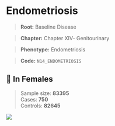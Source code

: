 # Endometriosis

> **Root:** Baseline Disease  

> **Chapter:** Chapter XIV- Genitourinary  

> **Phenotype:** Endometriosis  

> **Code:** `N14_ENDOMETRIOSIS`

## 👩 In Females  
> Sample size: **83395**  
> Cases: **750**  
> Controls: **82645**
<img src="/Disease/Figures/ALL/Incidence/N14_ENDOMETRIOSIS.png"/>
<CsvTable src="/Disease_Data/ALL/Incidence/COX_N14_ENDOMETRIOSIS.csv" label="🔍 View full results" />
